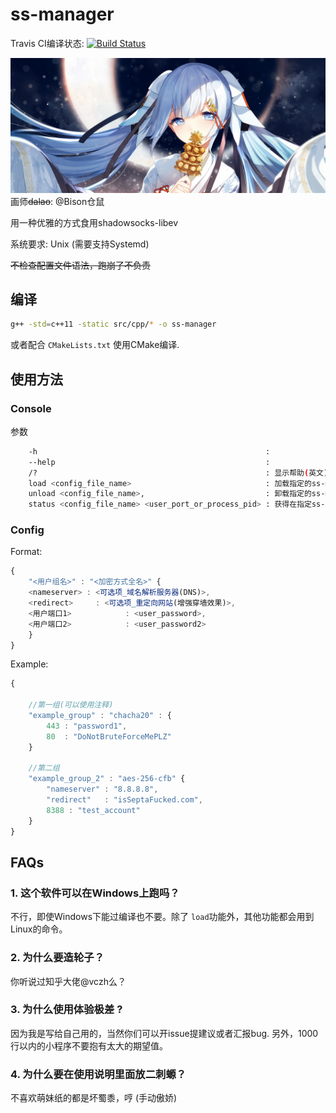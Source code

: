 # ss-manager

Travis CI编译状态: [![Build Status](https://travis-ci.org/LBYPatrick/ss-manager.svg?branch=master)](https://travis-ci.org/LBYPatrick/ss-manager)

![README_PIC](./resources/readme_pic.jpg)
画师~~dalao~~: @Bison仓鼠

用一种优雅的方式食用shadowsocks-libev

系统要求: Unix (需要支持Systemd)

~~不检查配置文件语法，跑崩了不负责~~

## 编译

```bash
g++ -std=c++11 -static src/cpp/* -o ss-manager
```

或者配合 ``CMakeLists.txt`` 使用CMake编译.

## 使用方法

### Console

参数
```bash
    -h                                                   :
    --help                                               :
    /?                                                   : 显示帮助(英文)
    load <config_file_name>                              : 加载指定的ss-manager配置
    unload <config_file_name>,                           : 卸载指定的ss-manager配置(需要先挂载过)
    status <config_file_name> <user_port_or_process_pid> : 获得在指定ss-manager配置下的特定用户的状态信息(系统信息)

```

### Config

Format:

```javascript
{
    "<用户组名>" : "<加密方式全名>" {
    <nameserver> : <可选项_域名解析服务器(DNS)>,
    <redirect>     : <可选项_重定向网站(增强穿墙效果)>,
    <用户端口1>            : <user_password>,
    <用户端口2>            : <user_password2>
    }
}
```

Example:

```javascript
{

    //第一组(可以使用注释)
    "example_group" : "chacha20" : {
        443 : "password1",
        80  : "DoNotBruteForceMePLZ"
    }

    //第二组
    "example_group_2" : "aes-256-cfb" {
        "nameserver" : "8.8.8.8",
        "redirect"   : "isSeptaFucked.com",
        8388 : "test_account"
    }
}
```

## FAQs

### 1. 这个软件可以在Windows上跑吗？

不行，即使Windows下能过编译也不要。除了 ``load``功能外，其他功能都会用到Linux的命令。

### 2. 为什么要造轮子？

你听说过知乎大佬@vczh么？

### 3. 为什么使用体验极差 ?

因为我是写给自己用的，当然你们可以开issue提建议或者汇报bug. 另外，1000行以内的小程序不要抱有太大的期望值。

### 4. 为什么要在使用说明里面放二刺螈？

不喜欢萌妹纸的都是坏蜀黍，哼 (手动傲娇)